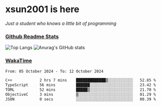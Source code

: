 # xsun2001 is here

*Just a student who knows a little bit of programming*

### [Github Readme Stats](https://github.com/anuraghazra/github-readme-stats)

![Top Langs](https://github-readme-stats.vercel.app/api/top-langs/?username=xsun2001&layout=compact&theme=radical) ![Anurag's GitHub stats](https://github-readme-stats.vercel.app/api?username=xsun2001&show_icons=true&theme=radical)

### [WakaTime](https://wakatime.com)

<!--START_SECTION:waka-->

```txt
From: 05 October 2024 - To: 12 October 2024

C++            2 hrs 7 mins    █████████████▒░░░░░░░░░░░   52.85 %
TypeScript     56 mins         ██████░░░░░░░░░░░░░░░░░░░   23.42 %
TOML           52 mins         █████▒░░░░░░░░░░░░░░░░░░░   21.70 %
ObjectiveC     3 mins          ▒░░░░░░░░░░░░░░░░░░░░░░░░   01.29 %
JSON           0 secs          ░░░░░░░░░░░░░░░░░░░░░░░░░   00.39 %
```

<!--END_SECTION:waka-->
